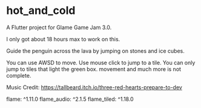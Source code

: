 # hot_and_cold

A Flutter project for Glame Game Jam 3.0.

I only got about 18 hours max to work on this.

Guide the penguin across the lava by jumping on stones and ice cubes.

You can use AWSD to move. Use mouse click to jump to a tile. You can only jump to tiles that light the green box.
movement and much more is not complete. 

Music Credit:
https://tallbeard.itch.io/three-red-hearts-prepare-to-dev

  flame: ^1.11.0
  flame_audio: ^2.1.5
  flame_tiled: ^1.18.0